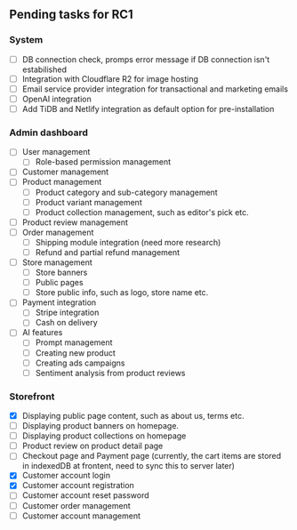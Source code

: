 ## Pending tasks for RC1

### System

- [ ] DB connection check, promps error message if DB connection isn't estabilished
- [ ] Integration with Cloudflare R2 for image hosting
- [ ] Email service provider integration for transactional and marketing emails
- [ ] OpenAI integration
- [ ] Add TiDB and Netlify integration as default option for pre-installation

### Admin dashboard

- [ ] User management
  - [ ] Role-based permission management
- [ ] Customer management
- [ ] Product management
  - [ ] Product category and sub-category management
  - [ ] Product variant management
  - [ ] Product collection management, such as editor's pick etc.
- [ ] Product review management
- [ ] Order management
  - [ ] Shipping module integration (need more research)
  - [ ] Refund and partial refund management
- [ ] Store management
  - [ ] Store banners
  - [ ] Public pages
  - [ ] Store public info, such as logo, store name etc.
- [ ] Payment integration
  - [ ] Stripe integration
  - [ ] Cash on delivery
- [ ] AI features
  - [ ] Prompt management
  - [ ] Creating new product
  - [ ] Creating ads campaigns
  - [ ] Sentiment analysis from product reviews

### Storefront

- [x] Displaying public page content, such as about us, terms etc.
- [ ] Displaying product banners on homepage.
- [ ] Displaying product collections on homepage
- [ ] Product review on product detail page
- [ ] Checkout page and Payment page (currently, the cart items are stored in indexedDB at frontent, need to sync this to server later)
- [x] Customer account login
- [x] Customer account registration
- [ ] Customer account reset password
- [ ] Customer order management
- [ ] Customer account management
